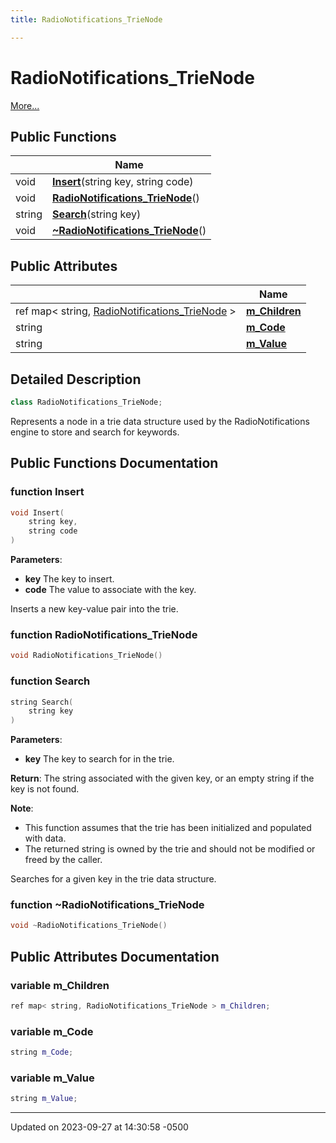 ```yaml
---
title: RadioNotifications_TrieNode

---
```


# RadioNotifications_TrieNode



 [More...](#detailed-description)

## Public Functions

|                | Name           |
| -------------- | -------------- |
| void | **[Insert](class_radio_notifications___trie_node.md#function-insert)**(string key, string code) |
| void | **[RadioNotifications_TrieNode](class_radio_notifications___trie_node.md#function-radionotifications-trienode)**() |
| string | **[Search](class_radio_notifications___trie_node.md#function-search)**(string key) |
| void | **[~RadioNotifications_TrieNode](class_radio_notifications___trie_node.md#function-~radionotifications-trienode)**() |

## Public Attributes

|                | Name           |
| -------------- | -------------- |
| ref map< string, [RadioNotifications_TrieNode](class_radio_notifications___trie_node.md) > | **[m_Children](class_radio_notifications___trie_node.md#variable-m-children)**  |
| string | **[m_Code](class_radio_notifications___trie_node.md#variable-m-code)**  |
| string | **[m_Value](class_radio_notifications___trie_node.md#variable-m-value)**  |

## Detailed Description

```cpp
class RadioNotifications_TrieNode;
```


Represents a node in a trie data structure used by the RadioNotifications engine to store and search for keywords. 

## Public Functions Documentation

### function Insert

```cpp
void Insert(
    string key,
    string code
)
```


**Parameters**: 

  * **key** The key to insert. 
  * **code** The value to associate with the key. 


Inserts a new key-value pair into the trie.


### function RadioNotifications_TrieNode

```cpp
void RadioNotifications_TrieNode()
```


### function Search

```cpp
string Search(
    string key
)
```


**Parameters**: 

  * **key** The key to search for in the trie. 


**Return**: The string associated with the given key, or an empty string if the key is not found.

**Note**: 

  * This function assumes that the trie has been initialized and populated with data. 
  * The returned string is owned by the trie and should not be modified or freed by the caller. 


Searches for a given key in the trie data structure.


### function ~RadioNotifications_TrieNode

```cpp
void ~RadioNotifications_TrieNode()
```


## Public Attributes Documentation

### variable m_Children

```cpp
ref map< string, RadioNotifications_TrieNode > m_Children;
```


### variable m_Code

```cpp
string m_Code;
```


### variable m_Value

```cpp
string m_Value;
```


-------------------------------

Updated on 2023-09-27 at 14:30:58 -0500